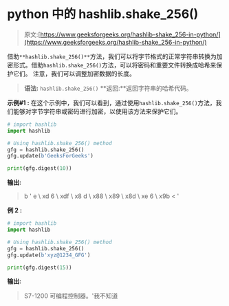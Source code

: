 # python 中的 hashlib.shake_256()

> 原文:[https://www.geeksforgeeks.org/hashlib-shake_256-in-python/](https://www.geeksforgeeks.org/hashlib-shake_256-in-python/)

借助`**hashlib.shake_256()**`方法，我们可以将字节格式的正常字符串转换为加密形式。借助`hashlib.shake_256()`方法，可以将密码和重要文件转换成哈希来保护它们。
注意，我们可以调整加密数据的长度。

> **语法:** `hashlib.shake_256()`
> **返回:**返回字符串的哈希代码。

**示例#1 :**
在这个示例中，我们可以看到，通过使用`hashlib.shake_256()`方法，我们能够对字节字符串或密码进行加密，以使用该方法来保护它们。

```py
# import hashlib
import hashlib

# Using hashlib.shake_256() method
gfg = hashlib.shake_256()
gfg.update(b'GeeksForGeeks')

print(gfg.digest(10))
```

**输出:**

> b ' e \ xd 6 \ xdf \ x8 d \ x88 \ x89 \ x8d \ xe 6 \ x9b < '

**例 2 :**

```py
# import hashlib
import hashlib

# Using hashlib.shake_256() method
gfg = hashlib.shake_256()
gfg.update(b'xyz@1234_GFG')

print(gfg.digest(15))
```

**输出:**

> S7-1200 可编程控制器。'我不知道